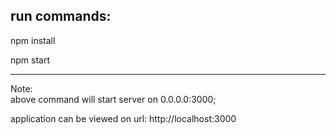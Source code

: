 run commands:
---------
npm install 

npm start

----------

Note:	
above command will start server on 0.0.0.0:3000;

application can be viewed on url: http://localhost:3000 

